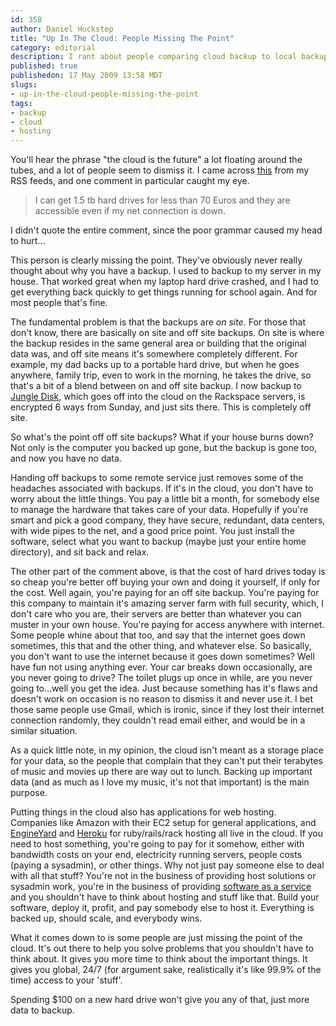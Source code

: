 ```yaml
--- 
id: 358
author: Daniel Huckstep
title: "Up In The Cloud: People Missing The Point"
category: editorial
description: I rant about people comparing cloud backup to local backup.
published: true
publishedon: 17 May 2009 13:58 MDT
slugs: 
- up-in-the-cloud-people-missing-the-point
tags: 
- backup
- cloud
- hosting
---
```

You'll hear the phrase "the cloud is the future" a lot floating around
the tubes, and a lot of people seem to dismiss it. I came across
[this](http://www.linuxhaxor.net/2009/05/16/ubuntu-one-future-of-ubuntu/)
from my RSS feeds, and one comment in particular caught my eye.

> I can get 1.5 tb hard drives for less than 70 Euros and they are accessible even if my net connection is down.

I didn't quote the entire comment, since the poor grammar caused my head
to hurt…

This person is clearly missing the point. They've obviously never really
thought about why you have a backup. I used to backup to my server in my
house. That worked great when my laptop hard drive crashed, and I had to
get everything back quickly to get things running for school again. And
for most people that's fine.

The fundamental problem is that the backups are *on site*. For those
that don't know, there are basically on site and off site backups. On
site is where the backup resides in the same general area or building
that the original data was, and off site means it's somewhere completely
different. For example, my dad backs up to a portable hard drive, but
when he goes anywhere, family trip, even to work in the morning, he
takes the drive, so that's a bit of a blend between on and off site
backup. I now backup to [Jungle Disk](http://www.jungledisk.com/), which
goes off into the cloud on the Rackspace servers, is encrypted 6 ways
from Sunday, and just sits there. This is completely off site.

So what's the point off off site backups? What if your house burns down?
Not only is the computer you backed up gone, but the backup is gone too,
and now you have no data.

Handing off backups to some remote service just removes some of the
headaches associated with backups. If it's in the cloud, you don't have
to worry about the little things. You pay a little bit a month, for
somebody else to manage the hardware that takes care of your data.
Hopefully if you're smart and pick a good company, they have secure,
redundant, data centers, with wide pipes to the net, and a good price
point. You just install the software, select what you want to backup
(maybe just your entire home directory), and sit back and relax.

The other part of the comment above, is that the cost of hard drives
today is so cheap you're better off buying your own and doing it
yourself, if only for the cost. Well again, you're paying for an off
site backup. You're paying for this company to maintain it's amazing
server farm with full security, which, I don't care who you are, their
servers are better than whatever you can muster in your own house.
You're paying for access anywhere with internet. Some people whine about
that too, and say that the internet goes down sometimes, this that and
the other thing, and whatever else. So basically, you don't want to use
the internet because it goes down sometimes? Well have fun not using
anything ever. Your car breaks down occasionally, are you never going to
drive? The toilet plugs up once in while, are you never going to…well
you get the idea. Just because something has it's flaws and doesn't work
on occasion is no reason to dismiss it and never use it. I bet those
same people use Gmail, which is ironic, since if they lost their
internet connection randomly, they couldn't read email either, and would
be in a similar situation.

As a quick little note, in my opinion, the cloud isn't meant as a
storage place for your data, so the people that complain that they can't
put their terabytes of music and movies up there are way out to lunch.
Backing up important data (and as much as I love my music, it's not that
important) is the main purpose.

Putting things in the cloud also has applications for web hosting.
Companies like Amazon with their EC2 setup for general applications, and
[EngineYard](http://www.engineyard.com/) and
[Heroku](http://heroku.com/) for ruby/rails/rack hosting all live in the
cloud. If you need to host something, you're going to pay for it
somehow, either with bandwidth costs on your end, electricity running
servers, people costs (paying a sysadmin), or other things. Why not just
pay someone else to deal with all that stuff? You're not in the business
of providing host solutions or sysadmin work, you're in the business of
providing [software as a
service](http://en.wikipedia.org/wiki/Software_as_a_service) and you
shouldn't have to think about hosting and stuff like that. Build your
software, deploy it, profit, and pay somebody else to host it.
Everything is backed up, should scale, and everybody wins.

What it comes down to is some people are just missing the point of the
cloud. It's out there to help you solve problems that you shouldn't have
to think about. It gives you more time to think about the important
things. It gives you global, 24/7 (for argument sake, realistically it's
like 99.9% of the time) access to your 'stuff'.

Spending $100 on a new hard drive won't give you any of that, just more
data to backup.

